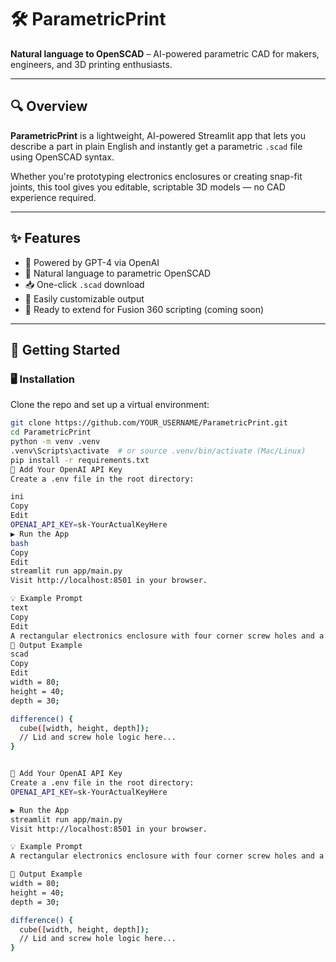 # 🛠️ ParametricPrint
**Natural language to OpenSCAD** – AI-powered parametric CAD for makers, engineers, and 3D printing enthusiasts.

---

## 🔍 Overview

**ParametricPrint** is a lightweight, AI-powered Streamlit app that lets you describe a part in plain English and instantly get a parametric `.scad` file using OpenSCAD syntax.

Whether you're prototyping electronics enclosures or creating snap-fit joints, this tool gives you editable, scriptable 3D models — no CAD experience required.

---

## ✨ Features

- 🧠 Powered by GPT-4 via OpenAI
- 💬 Natural language to parametric OpenSCAD
- 📥 One-click `.scad` download
- 🔧 Easily customizable output
- 🧪 Ready to extend for Fusion 360 scripting (coming soon)

---

## 🚀 Getting Started

### 🖥️ Installation

Clone the repo and set up a virtual environment:

```bash
git clone https://github.com/YOUR_USERNAME/ParametricPrint.git
cd ParametricPrint
python -m venv .venv
.venv\Scripts\activate  # or source .venv/bin/activate (Mac/Linux)
pip install -r requirements.txt
🔐 Add Your OpenAI API Key
Create a .env file in the root directory:

ini
Copy
Edit
OPENAI_API_KEY=sk-YourActualKeyHere
▶️ Run the App
bash
Copy
Edit
streamlit run app/main.py
Visit http://localhost:8501 in your browser.

💡 Example Prompt
text
Copy
Edit
A rectangular electronics enclosure with four corner screw holes and a removable slotted lid.
🧱 Output Example
scad
Copy
Edit
width = 80;
height = 40;
depth = 30;

difference() {
  cube([width, height, depth]);
  // Lid and screw hole logic here...
}


🔐 Add Your OpenAI API Key
Create a .env file in the root directory:
OPENAI_API_KEY=sk-YourActualKeyHere

▶️ Run the App
streamlit run app/main.py
Visit http://localhost:8501 in your browser.

💡 Example Prompt
A rectangular electronics enclosure with four corner screw holes and a removable slotted lid.

🧱 Output Example
width = 80;
height = 40;
depth = 30;

difference() {
  cube([width, height, depth]);
  // Lid and screw hole logic here...
}